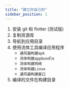 ```yaml
---
title: "建立你自己的"
sidebar_position: 1
---
```


1. 安装 git 和 flotter (测试版)
2. 复制资源库
3. 导航到应用目录
4. 使用流体工具编译应用程序
   * `通风器构建apk`
   * `流体构建appbundle`
   * `流体构建网络`
   * `流体构建Linux`
   * `通风器构建窗口`
5. 编译的文件在构建目录
